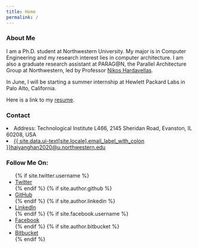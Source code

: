 ```yaml
---
title: Home
permalink: /
---
```

### About Me

I am a Ph.D. student at Northwestern University. My major is in Computer Engineering and my research interest lies in computer architecture. I am also a graduate research assistant at PARAG@N, the Parallel Architecture Group at Northwestern, led by Professor [Nikos Hardavellas](http://users.eecs.northwestern.edu/~hardav/).

In June, I will be starting a summer internship at Hewlett Packard Labs in Palo Alto, California.

Here is a link to my [resume](https://users.eecs.northwestern.edu/~hhu010/docs/cv_hhy.pdf).

### Contact

<li><i class="fa fa-fw fa-map-marker" aria-hidden="true"></i> Address: Technological Institute L466, 2145 Sheridan Road, Evanston, IL 60208, USA</li>  
<li><a href="mailto:{{ site.author.email }}"><i class="fa fa-fw fa-envelope-square" aria-hidden="true"></i> {{ site.data.ui-text[site.locale].email_label_with_colon }}haiyanghan2020@u.northwestern.edu</a></li>

### Follow Me On:
<ul class="social-icons">
  {% if site.twitter.username %}
  <li><a href="https://twitter.com/{{ site.twitter.username }}"><i class="fa fa-fw fa-twitter-square" aria-hidden="true"></i> Twitter</a></li>
  {% endif %}
  {% if site.author.github %}
  <li><a href="http://github.com/{{ site.author.github }}"><i class="fa fa-fw fa-github" aria-hidden="true"></i> GitHub</a></li>
  {% endif %}
  {% if site.author.linkedin %}
  <li><a href="https://www.linkedin.com/in/{{ site.author.linkedin }}"><i class="fa fa-fw fa-linkedin-square" aria-hidden="true"></i> LinkedIn</a></li>
  {% endif %}
  {% if site.facebook.username %}
  <li><a href="https://facebook.com/{{ site.facebook.username }}"><i class="fa fa-fw fa-facebook-square" aria-hidden="true"></i> Facebook</a></li>
  {% endif %}
  {% if site.author.bitbucket %}
  <li><a href="http://bitbucket.org/{{ site.author.bitbucket }}"><i class="fa fa-fw fa-bitbucket" aria-hidden="true"></i> Bitbucket</a></li>
  {% endif %}
</ul>